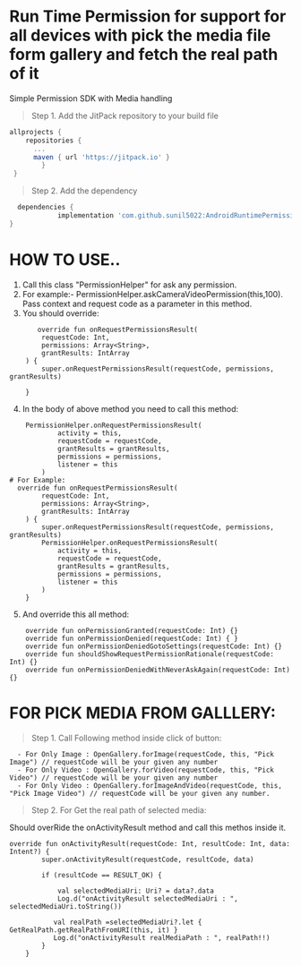 # Run Time Permission for support for all devices with pick the media file form gallery and fetch the real path of it
Simple Permission SDK with Media handling

> Step 1. Add the JitPack repository to your build file

```gradle
allprojects {
    repositories {
      ...
      maven { url 'https://jitpack.io' }
		}
 }
```
> Step 2. Add the dependency
```gradle
  dependencies {
	        implementation 'com.github.sunil5022:AndroidRuntimePermissionSDK:1.0.0'
}
```

# HOW TO USE..
1) Call this class "PermissionHelper" for ask any permission.
2) For example:- PermissionHelper.askCameraVideoPermission(this,100). Pass context and request code as a parameter in this method.
3) You should override:
```   
       override fun onRequestPermissionsResult(
        requestCode: Int,
        permissions: Array<String>,
        grantResults: IntArray
    ) {
        super.onRequestPermissionsResult(requestCode, permissions, grantResults)
       
    }
```
4) In the body of above method you need to call this method:
```
    PermissionHelper.onRequestPermissionsResult(
            activity = this,
            requestCode = requestCode,
            grantResults = grantResults,
            permissions = permissions,
            listener = this
        )   
# For Example:
  override fun onRequestPermissionsResult(
        requestCode: Int,
        permissions: Array<String>,
        grantResults: IntArray
    ) {
        super.onRequestPermissionsResult(requestCode, permissions, grantResults)
        PermissionHelper.onRequestPermissionsResult(
            activity = this,
            requestCode = requestCode,
            grantResults = grantResults,
            permissions = permissions,
            listener = this
        )
    }
```
5) And override this all method:
```
    override fun onPermissionGranted(requestCode: Int) {}
    override fun onPermissionDenied(requestCode: Int) { }
    override fun onPermissionDeniedGotoSettings(requestCode: Int) {}
    override fun shouldShowRequestPermissionRationale(requestCode: Int) {}
    override fun onPermissionDeniedWithNeverAskAgain(requestCode: Int) {}

```
# FOR PICK MEDIA FROM GALLLERY:
> Step 1. Call Following method inside click of button:
```
  - For Only Image : OpenGallery.forImage(requestCode, this, "Pick Image") // requestCode will be your given any number
  - For Only Video : OpenGallery.forVideo(requestCode, this, "Pick Video") // requestCode will be your given any number
  - For Only Video : OpenGallery.forImageAndVideo(requestCode, this, "Pick Image Video") // requestCode will be your given any number.
```
> Step 2. For Get the real path of selected media:

Should overRide the onActivityResult method and call this methos inside it.
```
override fun onActivityResult(requestCode: Int, resultCode: Int, data: Intent?) {
        super.onActivityResult(requestCode, resultCode, data)

        if (resultCode == RESULT_OK) {

            val selectedMediaUri: Uri? = data?.data
            Log.d("onActivityResult selectedMediaUri : ", selectedMediaUri.toString())

           val realPath =selectedMediaUri?.let { GetRealPath.getRealPathFromURI(this, it) }
           Log.d("onActivityResult realMediaPath : ", realPath!!)
        }
    }
